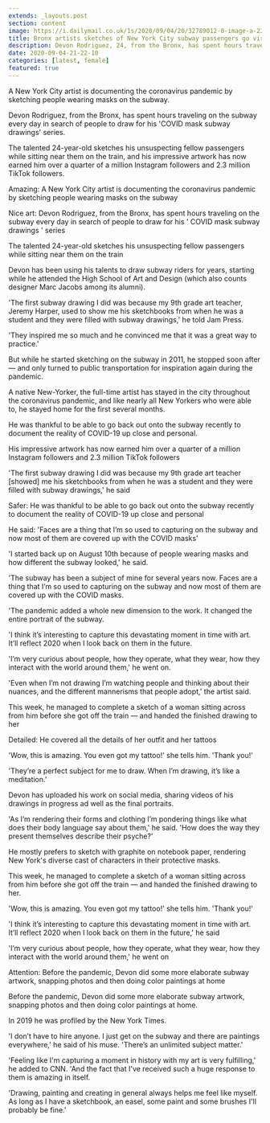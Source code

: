 ```yaml
---
extends: _layouts.post
section: content
image: https://i.dailymail.co.uk/1s/2020/09/04/20/32789012-0-image-a-221_1599248830203.jpg 
title: Bronx artists sketches of New York City subway passengers go viral 
description: Devon Rodriguez, 24, from the Bronx, has spent hours traveling on the subway every day in search of people to draw for his  COVID mask subway drawings  series. 
date: 2020-09-04-21-22-10 
categories: [latest, female] 
featured: true 
--- 
```

A New York City artist is documenting the coronavirus pandemic by sketching people wearing masks on the subway.

Devon Rodriguez, from the Bronx, has spent hours traveling on the subway every day in search of people to draw for his 'COVID mask subway drawings' series. 

The talented 24-year-old sketches his unsuspecting fellow passengers while sitting near them on the train, and his impressive artwork has now earned him over a quarter of a million Instagram followers and 2.3 million TikTok followers.

Amazing: A New York City artist is documenting the coronavirus pandemic by sketching people wearing masks on the subway

Nice art: Devon Rodriguez, from the Bronx, has spent hours traveling on the subway every day in search of people to draw for his ' COVID mask subway drawings ' series

The talented 24-year-old sketches his unsuspecting fellow passengers while sitting near them on the train

Devon has been using his talents to draw subway riders for years, starting while he attended the High School of Art and Design (which also counts designer Marc Jacobs among its alumni).

'The first subway drawing I did was because my 9th grade art teacher, Jeremy Harper, used to show me his sketchbooks from when he was a student and they were filled with subway drawings,' he told Jam Press. 

'They inspired me so much and he convinced me that it was a great way to practice.'

But while he started sketching on the subway in 2011, he stopped soon after — and only turned to public transportation for inspiration again during the pandemic.

A native New-Yorker, the full-time artist has stayed in the city throughout the coronavirus pandemic, and like nearly all New Yorkers who were able to, he stayed home for the first several months.

He was thankful to be able to go back out onto the subway recently to document the reality of COVID-19 up close and personal. 

His impressive artwork has now earned him over a quarter of a million Instagram followers and 2.3 million TikTok followers

'The first subway drawing I did was because my 9th grade art teacher [showed] me his sketchbooks from when he was a student and they were filled with subway drawings,' he said

Safer: He was thankful to be able to go back out onto the subway recently to document the reality of COVID-19 up close and personal

He said: 'Faces are a thing that I’m so used to capturing on the subway and now most of them are covered up with the COVID masks'

'I started back up on August 10th because of people wearing masks and how different the subway looked,' he said.  

'The subway has been a subject of mine for several years now. Faces are a thing that I’m so used to capturing on the subway and now most of them are covered up with the COVID masks. 

'The pandemic added a whole new dimension to the work. It changed the entire portrait of the subway.

'I think it’s interesting to capture this devastating moment in time with art. It’ll reflect 2020 when I look back on them in the future. 

'I’m very curious about people, how they operate, what they wear, how they interact with the world around them,' he went on.

'Even when I’m not drawing I’m watching people and thinking about their nuances, and the different mannerisms that people adopt,' the artist said.

This week, he managed to complete a sketch of a woman sitting across from him before she got off the train — and handed the finished drawing to her

Detailed: He covered all the details of her outfit and her tattoos

'Wow, this is amazing. You even got my tattoo!' she tells him. 'Thank you!'

'They’re a perfect subject for me to draw. When I’m drawing, it’s like a meditation.'

Devon has uploaded his work on social media, sharing videos of his drawings in progress ad well as the final portraits.

'As I’m rendering their forms and clothing I’m pondering things like what does their body language say about them,' he said. 'How does the way they present themselves describe their psyche?' 

He mostly prefers to sketch with graphite on notebook paper, rendering New York's diverse cast of characters in their protective masks.

This week, he managed to complete a sketch of a woman sitting across from him before she got off the train — and handed the finished drawing to her. 

'Wow, this is amazing. You even got my tattoo!' she tells him. 'Thank you!'

'I think it’s interesting to capture this devastating moment in time with art. It’ll reflect 2020 when I look back on them in the future,' he said

'I’m very curious about people, how they operate, what they wear, how they interact with the world around them,' he went on

Attention: Before the pandemic, Devon did some more elaborate subway artwork, snapping photos and then doing color paintings at home 

Before the pandemic, Devon did some more elaborate subway artwork, snapping photos and then doing color paintings at home.

In 2019 he was profiled by the New York Times. 

'I don’t have to hire anyone. I just get on the subway and there are paintings everywhere,' he said of his muse. 'There’s an unlimited subject matter.'

'Feeling like I'm capturing a moment in history with my art is very fulfilling,' he added to CNN. 'And the fact that I've received such a huge response to them is amazing in itself.

'Drawing, painting and creating in general always helps me feel like myself. As long as I have a sketchbook, an easel, some paint and some brushes I'll probably be fine.'

